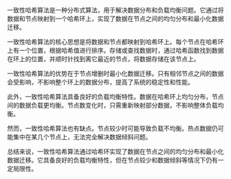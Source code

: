 一致性哈希算法是一种分布式算法，用于解决数据分布和负载均衡问题。它通过将数据和节点映射到一个哈希环上，实现了数据在节点之间的均匀分布和最小化数据迁移。

一致性哈希算法的核心思想是将数据和节点都映射到哈希环上。每个节点在哈希环上有一个位置，根据哈希值进行排序。存储或查找数据时，通过哈希函数找到数据在环上的位置，并顺时针找到离它最近的节点，将数据存储在该节点上。

一致性哈希算法的优势在于节点增删时最小化数据迁移。只有相邻节点之间的数据会受影响，不影响整个环上的数据分布，提高了系统的稳定性和性能。

此外，一致性哈希算法具备良好的负载均衡特性。数据在哈希环上均匀分布，节点间的数据负载更均衡。节点数变化时，只需重新映射部分数据，不影响整体负载均衡。

然而，一致性哈希算法也有缺点。节点较少时可能导致负载不均衡。热点数据仍可能集中在某几个节点上，无法完全解决数据倾斜问题。

总结来说，一致性哈希算法通过哈希环实现了数据在节点之间的均匀分布和最小化数据迁移。它具备良好的负载均衡特性，但在节点较少和数据倾斜等情况下仍有一定局限性。

